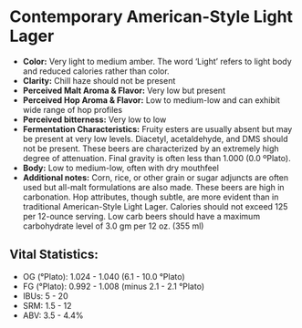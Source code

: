 # Contemporary American-Style Light Lager

- **Color:** Very light to medium amber. The word ‘Light’ refers to light body and reduced calories rather than color.
- **Clarity:** Chill haze should not be present
- **Perceived Malt Aroma & Flavor:** Very low but present
- **Perceived Hop Aroma & Flavor:** Low to medium-low and can exhibit wide range of hop profiles
- **Perceived bitterness:** Very low to low
- **Fermentation Characteristics:** Fruity esters are usually absent but may be present at very low levels. Diacetyl, acetaldehyde, and DMS should not be present. These beers are characterized by an extremely high degree of attenuation. Final gravity is often less than 1.000 (0.0 ºPlato).
- **Body:** Low to medium-low, often with dry mouthfeel
- **Additional notes:** Corn, rice, or other grain or sugar adjuncts are often used but all-malt formulations are also made. These beers are high in carbonation. Hop attributes, though subtle, are more evident than in traditional American-Style Light Lager. Calories should not exceed 125 per 12-ounce serving. Low carb beers should have a maximum carbohydrate level of 3.0 gm per 12 oz. (355 ml)

## Vital Statistics:

- OG (°Plato): 1.024 - 1.040 (6.1 - 10.0 °Plato)
- FG (°Plato): 0.992 - 1.008 (minus 2.1 - 2.1 °Plato)
- IBUs: 5 - 20
- SRM: 1.5 - 12
- ABV: 3.5 - 4.4%
